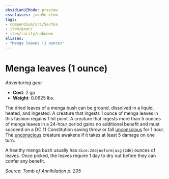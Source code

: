 ```yaml
---
obsidianUIMode: preview
cssclasses: json5e-item
tags:
- compendium/src/5e/toa
- item/gear/
- item/rarity/unknown
aliases: 
- "Menga leaves (1 ounce)"
---
```

# Menga leaves (1 ounce)
*Adventuring gear*  

- **Cost**: 2 gp
- **Weight**: 0.0625 lbs.

The dried leaves of a menga bush can be ground, dissolved in a liquid, heated, and ingested. A creature that ingests 1 ounce of menga leaves in this fashion regains 1 hit point. A creature that ingests more than 5 ounces of menga leaves in a 24-hour period gains no additional benefit and must succeed on a DC 11 Constitution saving throw or fall [unconscious](2-Mechanics/CLI/rules/conditions.md#Unconscious) for 1 hour. The [unconscious](2-Mechanics/CLI/rules/conditions.md#Unconscious) creature awakens if it takes at least 5 damage on one turn.

A healthy menga bush usually has `dice:2d6|noform|avg` (`2d6`) ounces of leaves. Once picked, the leaves require 1 day to dry out before they can confer any benefit.

*Source: Tomb of Annihilation p. 205*